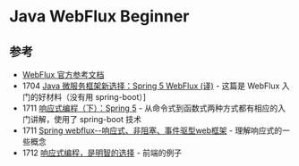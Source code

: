 # Java WebFlux Beginner



## 参考

- [WebFlux 官方参考文档](https://docs.spring.io/spring/docs/current/spring-framework-reference/web-reactive.html)
- 1704 [Java 微服务框架新选择：Spring 5 WebFlux (译)](http://mp.weixin.qq.com/s/cIe3Aq_qXXLbqQueU4lfmg) - 这篇是 WebFlux 入门的好材料（没有用 spring-boot）]
- 1711 [响应式编程（下）：Spring 5](http://mp.weixin.qq.com/s/c2-MHGK0Gg7t-Pzk_tO8QA) - 从命令式到函数式两种方式都有相应的入门讲解，使用了 spring-boot 技术
- 1711 [Spring webflux--响应式、非阻塞、事件驱型web框架](http://mp.weixin.qq.com/s/Jr-H_OI8NxTIG-ijixtCVw) - 理解响应式的一些概念
- 1712 [响应式编程，是明智的选择](https://juejin.im/entry/5a4313ef5188255de57e0a18) - 前端的例子